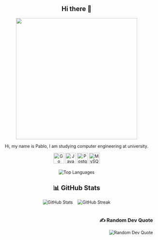 <div align="center">
  <h2>Hi there 👋</h2>
  <img src="https://media0.giphy.com/media/v1.Y2lkPTc5MGI3NjExYWtnNDRycGVnczZkcTlhZ2xtMW9pajFzMjVvbHo4MXF1NWQ3aXl3ZiZlcD12MV9pbnRlcm5hbF9naWZfYnlfaWQmY3Q9Zw/ZVik7pBtu9dNS/giphy.gif" width="400"/>
  </br>
  <p>Hi, my name is Pablo, I am studying computer engineering at university.</p>
  <img src="https://img.shields.io/badge/go-%2300ADD8.svg?style=for-the-badge&logo=go&logoColor=white" alt="Go" height="35">
  <img src="https://img.shields.io/badge/javascript-%23323330.svg?style=for-the-badge&logo=javascript&logoColor=%23F7DF1E" alt="JavaScript" height="35">
  <img src="https://img.shields.io/badge/postgres-%23316192.svg?style=for-the-badge&logo=postgresql&logoColor=white" alt="Postgres" height="35">
  <img src="https://img.shields.io/badge/mysql-%2300A4D6.svg?style=for-the-badge&logo=mysql&logoColor=white" alt="MySQL" height="35">
  <br>
  <br>
  <img src="https://github-readme-stats.vercel.app/api/top-langs/?username=pabloArt04&theme=dark&hide_border=false&include_all_commits=true&count_private=true&layout=compact" alt="Top Languages">
</div>

<div align="center">
  <h2>📊 GitHub Stats</h2>
  <img src="https://github-readme-stats.vercel.app/api?username=pabloArt04&theme=dark&hide_border=false&include_all_commits=true&count_private=true" alt="GitHub Stats">
  <img width="8">
  <img src="https://github-readme-streak-stats.herokuapp.com/?user=pabloArt04&theme=dark&hide_border=false" alt="GitHub Streak">
</div>

<br>

<div align="right">
  <h3>✍️ Random Dev Quote</h3>
  <img src="https://quotes-github-readme.vercel.app/api?type=horizontal&theme=radical" alt="Random Dev Quote">
</div>
